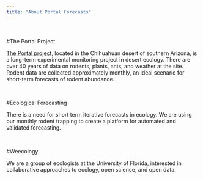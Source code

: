 ```yaml
---
title: "About Portal Forecasts"
---
```

<br>

#The Portal Project

[The Portal project](http://portal.weecology.org/), located in the Chihuahuan desert of southern Arizona, is a long-term experimental monitoring project in desert ecology. There are over 40 years of data on rodents, plants, ants, and weather at the site. Rodent data are collected approximately monthly, an ideal scenario for short-term forecasts of rodent abundance.

<br>

#Ecological Forecasting

There is a need for short term iterative forecasts in ecology. We are using our monthly rodent trapping to create a platform for automated and validated forecasting.

<br>

#Weecology 

We are a group of ecologists at the University of Florida, interested in collaborative approaches to ecology, open science, and open data.